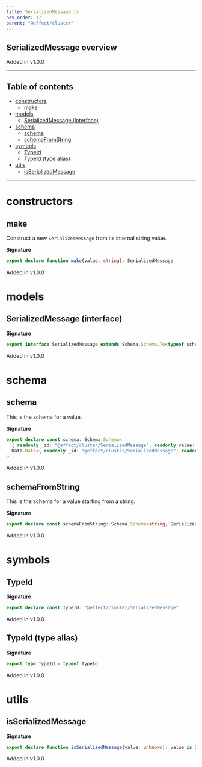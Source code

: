 ```yaml
---
title: SerializedMessage.ts
nav_order: 17
parent: "@effect/cluster"
---
```


## SerializedMessage overview

Added in v1.0.0

---

<h2 class="text-delta">Table of contents</h2>

- [constructors](#constructors)
  - [make](#make)
- [models](#models)
  - [SerializedMessage (interface)](#serializedmessage-interface)
- [schema](#schema)
  - [schema](#schema-1)
  - [schemaFromString](#schemafromstring)
- [symbols](#symbols)
  - [TypeId](#typeid)
  - [TypeId (type alias)](#typeid-type-alias)
- [utils](#utils)
  - [isSerializedMessage](#isserializedmessage)

---

# constructors

## make

Construct a new `SerializedMessage` from its internal string value.

**Signature**

```ts
export declare function make(value: string): SerializedMessage
```

Added in v1.0.0

# models

## SerializedMessage (interface)

**Signature**

```ts
export interface SerializedMessage extends Schema.Schema.To<typeof schema> {}
```

Added in v1.0.0

# schema

## schema

This is the schema for a value.

**Signature**

```ts
export declare const schema: Schema.Schema<
  { readonly _id: "@effect/cluster/SerializedMessage"; readonly value: string },
  Data.Data<{ readonly _id: "@effect/cluster/SerializedMessage"; readonly value: string }>
>
```

Added in v1.0.0

## schemaFromString

This is the schema for a value starting from a string.

**Signature**

```ts
export declare const schemaFromString: Schema.Schema<string, SerializedMessage>
```

Added in v1.0.0

# symbols

## TypeId

**Signature**

```ts
export declare const TypeId: "@effect/cluster/SerializedMessage"
```

Added in v1.0.0

## TypeId (type alias)

**Signature**

```ts
export type TypeId = typeof TypeId
```

Added in v1.0.0

# utils

## isSerializedMessage

**Signature**

```ts
export declare function isSerializedMessage(value: unknown): value is SerializedMessage
```

Added in v1.0.0
